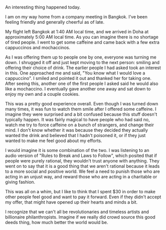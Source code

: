 <p>An interesting thing happened today. </p>

<p>I am on my way home from a company meeting in Bangkok. I've been feeling friendly and generally cheerful as of late.</p>

<p>My flight left Bangkok at 1:40 AM local time, and we arrived in Doha at approximately 5:00 AM local time. As you can imagine there is no shortage of tired people. I went to get some caffeine and came back with a few extra cappuccinos and mochaccinos. </p>

<p>As I was offering them up to people one by one, everyone was turning me down. 
I shrugged it off and just kept moving to the next person: smiling and offering their choice of drink.
The earlier people I had asked took an interest in this. One approached me and said, "You know what I would love a cappuccino". I smiled and pointed it out and thanked her for taking one. After seeing this, another one of the first people I asked said he would also like a mochaccino. I eventually gave another one away and sat down to enjoy my own and a couple cookies.</p>

<p>This was a pretty good experience overall. Even though I was turned down many times, it was fun to watch them smile after I offered some caffeine. I imagine they were surprised and a bit confused because this stuff doesn't typically happen. It was fairly magical to have people who had said no, watch me try to force caffeine on a bunch of strangers, and change their mind. I don't know whether it was because they decided they actually wanted the drink and believed that I hadn't poisoned it, or if they just wanted to make me feel good about my efforts. </p>

<p>I would imagine it is some combination of the two. I was listening to an audio version of "Rules to Break and Laws to Follow", which posited that if people were purely rational, they wouldn't trust anyone with anything. They went on to say that it is a good thing that we aren't rational because it leads to a more social and positive world. We feel a need to punish those who are acting in an unjust way, and reward those who are acting in a charitable or giving fashion.</p>

<p>This was all on a whim, but I like to think that I spent $30 in order to make other people feel good and want to pay it forward. Even if they didn't accept my offer, that might have opened up their hearts and minds a bit.</p> 

<p>I recognize that we can't all be revolutionaries and timeless artists and billionaire philanthropists. Imagine if we really did crowd source this good deeds thing, how much better the world would be. </p>